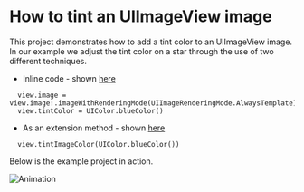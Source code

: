 # How to tint an UIImageView image
This project demonstrates how to add a tint color to an UIImageView image.  In our example we adjust the tint color on a star through the use of two different techniques. 

* Inline code - shown [here](https://github.com/benbahrenburg/ImageViewTintImage-Example/blob/master/ImageViewTintImage/ViewController.swift)
~~~
  view.image = view.image!.imageWithRenderingMode(UIImageRenderingMode.AlwaysTemplate)
  view.tintColor = UIColor.blueColor()
~~~

* As an extension method - shown [here](https://github.com/benbahrenburg/ImageViewTintImage-Example/blob/master/ImageViewTintImage/UIImageView%2BImageTint.swift)
~~~
  view.tintImageColor(UIColor.blueColor())
~~~

Below is the example project in action.

![Animation](https://raw.githubusercontent.com/benbahrenburg/ImageViewTintImage-Example/master/gif/demo.gif)
